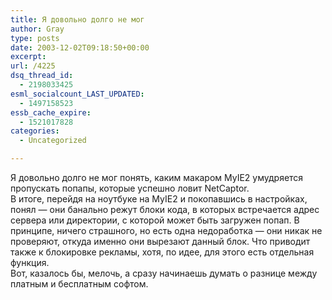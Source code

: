 ```yaml
---
title: Я довольно долго не мог
author: Gray
type: posts
date: 2003-12-02T09:18:50+00:00
excerpt:
url: /4225
dsq_thread_id:
  - 2198033425
esml_socialcount_LAST_UPDATED:
  - 1497158523
essb_cache_expire:
  - 1521017828
categories:
  - Uncategorized

---
```








Я довольно долго не мог понять, каким макаром MyIE2 умудряется пропускать попапы, которые успешно ловит NetCaptor.  
В итоге, перейдя на ноутбуке на MyIE2 и покопавшись в настройках, понял &#8212; они банально режут блоки кода, в которых встречается адрес сервера или директории, с которой может быть загружен попап. В принципе, ничего страшного, но есть одна недоработка &#8212; они никак не проверяют, откуда именно они вырезают данный блок. Что приводит также к блокировке рекламы, хотя, по идее, для этого есть отдельная функция.  
Вот, казалось бы, мелочь, а сразу начинаешь думать о разнице между платным и бесплатным софтом.